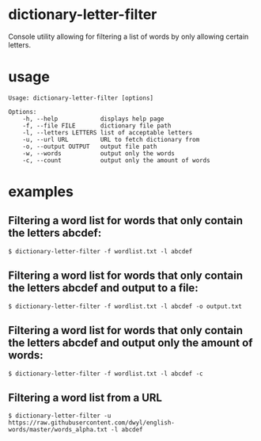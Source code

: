 # dictionary-letter-filter
Console utility allowing for filtering a list of words by only allowing certain letters.

# usage

    Usage: dictionary-letter-filter [options]

    Options:
        -h, --help            displays help page
        -f, --file FILE       dictionary file path
        -l, --letters LETTERS list of acceptable letters
        -u, --url URL         URL to fetch dictionary from
        -o, --output OUTPUT   output file path
        -w, --words           output only the words
        -c, --count           output only the amount of words

# examples

## Filtering a word list for words that only contain the letters abcdef:

    $ dictionary-letter-filter -f wordlist.txt -l abcdef

## Filtering a word list for words that only contain the letters abcdef and output to a file:

    $ dictionary-letter-filter -f wordlist.txt -l abcdef -o output.txt

## Filtering a word list for words that only contain the letters abcdef and output only the amount of words:

    $ dictionary-letter-filter -f wordlist.txt -l abcdef -c

## Filtering a word list from a URL

    $ dictionary-letter-filter -u https://raw.githubusercontent.com/dwyl/english-words/master/words_alpha.txt -l abcdef